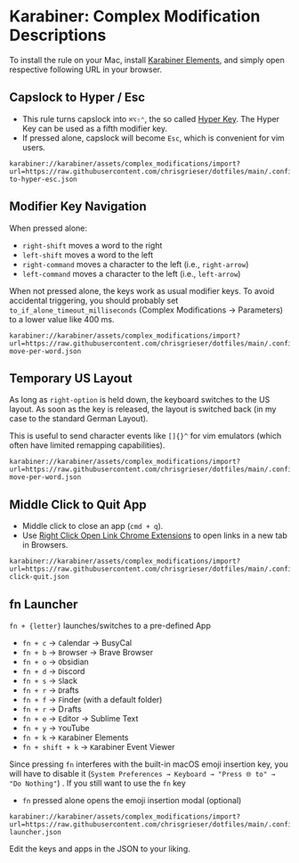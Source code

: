 # Karabiner: Complex Modification Descriptions

To install the rule on your Mac, install [Karabiner Elements](https://karabiner-elements.pqrs.org/), and simply open respective following URL in your browser.

## Capslock to Hyper / Esc
- This rule turns capslock into `⌘⌥⇧⌃`, the so called [Hyper Key](https://holmberg.io/hyper-key/). The Hyper Key can be used as a fifth modifier key.
- If pressed alone, capslock will become `Esc`, which is convenient for vim users. 

```text
karabiner://karabiner/assets/complex_modifications/import?url=https://raw.githubusercontent.com/chrisgrieser/dotfiles/main/.config/karabiner/assets/complex_modifications/capslock-to-hyper-esc.json
```

## Modifier Key Navigation
When pressed alone:
- `right-shift` moves a word to the right
- `left-shift` moves a word to the left
- `right-command` moves a character to the left (i.e., `right-arrow`)
- `left-command` moves a character to the left (i.e., `left-arrow`)

When not pressed alone, the keys work as usual modifier keys. To avoid accidental triggering, you should probably set `to_if_alone_timeout_milliseconds` (Complex Modifications → Parameters) to a lower value like 400 ms.

```text
karabiner://karabiner/assets/complex_modifications/import?url=https://raw.githubusercontent.com/chrisgrieser/dotfiles/main/.config/karabiner/assets/complex_modifications/shift-move-per-word.json
```

## Temporary US Layout
As long as `right-option` is held down, the keyboard switches to the US layout. As soon as the key is released, the layout is switched back (in my case to the standard German Layout). 

This is useful to send character events like `[]{}^` for vim emulators (which often have limited remapping capabilities).

```text
karabiner://karabiner/assets/complex_modifications/import?url=https://raw.githubusercontent.com/chrisgrieser/dotfiles/main/.config/karabiner/assets/complex_modifications/shift-move-per-word.json
```

## Middle Click to Quit App
- Middle click to close an app (`cmd + q`).
- Use [Right Click Open Link Chrome Extensions](https://chrome.google.com/webstore/detail/right-click-opens-link-ne/mhjkeimpgjokbjmioglhlngefbddppnn) to open links in a new tab in Browsers.

```text
karabiner://karabiner/assets/complex_modifications/import?url=https://raw.githubusercontent.com/chrisgrieser/dotfiles/main/.config/karabiner/assets/complex_modifications/middle-click-quit.json
```

## fn Launcher
`fn + {letter}` launches/switches to a pre-defined App
- `fn + c` → `C`alendar → BusyCal
- `fn + b` → `B`rowser → Brave Browser
- `fn + o` → `O`bsidian
- `fn + d` → `D`iscord
- `fn + s` → `S`lack
- `fn + r` → `D`rafts
- `fn + f` → `F`inder (with a default folder)
- `fn + r` → D`r`afts
- `fn + e` → `E`ditor → Sublime Text
- `fn + y` → `Y`ouTube
- `fn + k` → `K`arabiner Elements
- `fn + shift + k` → `K`arabiner Event Viewer

Since pressing `fn` interferes with the built-in macOS emoji insertion key, you will have to disable it (`System Preferences → Keyboard → "Press 🌐 to" → "Do Nothing"`) . If you still want to use the `fn` key 
- `fn` pressed alone opens the emoji insertion modal (optional)

```text
karabiner://karabiner/assets/complex_modifications/import?url=https://raw.githubusercontent.com/chrisgrieser/dotfiles/main/.config/karabiner/assets/complex_modifications/fn-launcher.json
```

Edit the keys and apps in the JSON to your liking.
